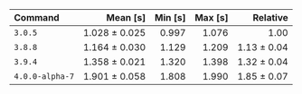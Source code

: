 | Command | Mean [s] | Min [s] | Max [s] | Relative |
|:---|---:|---:|---:|---:|
| `3.0.5` | 1.028 ± 0.025 | 0.997 | 1.076 | 1.00 |
| `3.8.8` | 1.164 ± 0.030 | 1.129 | 1.209 | 1.13 ± 0.04 |
| `3.9.4` | 1.358 ± 0.021 | 1.320 | 1.398 | 1.32 ± 0.04 |
| `4.0.0-alpha-7` | 1.901 ± 0.058 | 1.808 | 1.990 | 1.85 ± 0.07 |
